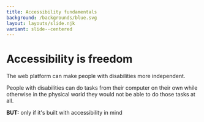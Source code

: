 ```yaml
---
title: Accessibility fundamentals
background: /backgrounds/blue.svg
layout: layouts/slide.njk
variant: slide--centered
---
```

# Accessibility is freedom

The web platform can make people with disabilities more independent. 

People with disabilities can do tasks from their computer on their own while otherwise in the physical world they would not be able to do those tasks at all.

<strong>BUT:</strong> only if it's built with accessibility in mind
